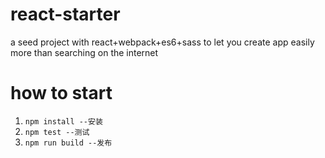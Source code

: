 # react-starter
a seed project with react+webpack+es6+sass to let you create app easily more than searching on the internet

# how to start
1. `npm install --安装`
2. `npm test --测试`
3. `npm run build --发布`